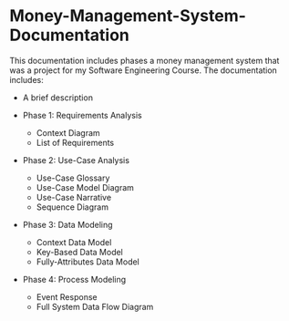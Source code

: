 # Money-Management-System-Documentation
This documentation includes phases a money management system that was a project for my Software Engineering Course.
The documentation includes:
- A brief description

- Phase 1: Requirements Analysis 
  - Context Diagram
  - List of Requirements
- Phase 2: Use-Case Analysis
  - Use-Case Glossary
  - Use-Case Model Diagram
  - Use-Case Narrative
  - Sequence Diagram
- Phase 3: Data Modeling
  - Context Data Model
  - Key-Based Data Model
  - Fully-Attributes Data Model
- Phase 4: Process Modeling
  - Event Response
  - Full System Data Flow Diagram



